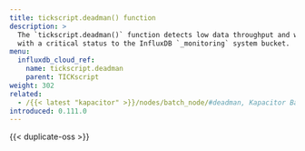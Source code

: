 ```yaml
---
title: tickscript.deadman() function
description: >
  The `tickscript.deadman()` function detects low data throughput and writes a point
  with a critical status to the InfluxDB `_monitoring` system bucket.
menu:
  influxdb_cloud_ref:
    name: tickscript.deadman
    parent: TICKscript
weight: 302
related:
  - /{{< latest "kapacitor" >}}/nodes/batch_node/#deadman, Kapacitor BatchNode – Deadman
introduced: 0.111.0
---
```


{{< duplicate-oss >}}
